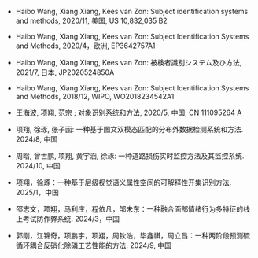 - Haibo Wang, Xiang Xiang, Kees van Zon: Subject identification systems and methods, 2020/11, 美国, US 10,832,035 B2

- Haibo Wang, Xiang Xiang, Kees van Zon: Subject Identification Systems and Methods, 2020/4，欧洲, EP3642757A1

-  Haibo Wang, Xiang Xiang, Kees van Zon: 被検者識別システム及ひ⽅法, 2021/7, ⽇本, JP2020524850A

- Haibo Wang, Xiang Xiang, Kees van Zon: Subject Identification Systems and Methods, 2018/12, WIPO, WO2018234542A1

- 王海波, 项翔, 范宗 ; 对象识别系统和⽅法, 2020/5, 中国, CN 111095264 A

- 项翔, 徐琢, 张⼦函: ⼀种基于图⽂双模态匹配的分布外数据检测系统和⽅法. 2024/8, 中国

- 周晗, 曾世鹏, 项翔, ⻩宇涵, 徐琢: ⼀种道路损伤实时监控⽅法及其监控系统. 2024/10, 中国

- 项翔，徐琢：一种基于层级视觉语义属性空间的可解释性开集识别方法. 2025/1，中国

- 邵志文，项翔，马利庄，程依凡，邹未东：一种融合面部情绪行为多特征的线上考试防作弊系统. 2024/3，中国

- 郭刚，江锦奇，项鹏宇，项翔，周钦浩，毕鑫祺，周立昌：一种两阶段预测硫循环耦合反硝化除磷工艺性能的方法. 2024/9, 中国
